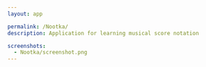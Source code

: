 ```yaml
---
layout: app

permalink: /Nootka/
description: Application for learning musical score notation 

screenshots:
  - Nootka/screenshot.png
---
```

